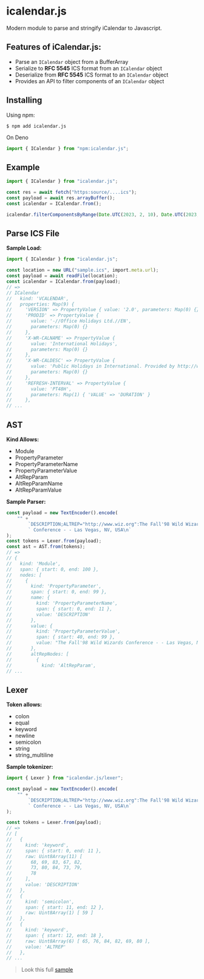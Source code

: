 # icalendar.js

Modern module to parse and stringify iCalendar to Javascript.

## Features of iCalendar.js:

-   Parse an `ICalendar` object from a BufferArray
-   Serialize to **RFC 5545** ICS format from an `ICalendar` object
-   Deserialize from **RFC 5545** ICS format to an `ICalendar` object
-   Provides an API to filter components of an `ICalendar` object

## Installing

Using npm:

```shell
$ npm add icalendar.js
```

On Deno

```ts
import { ICalendar } from "npm:icalendar.js";
```

## Example

```ts
import { ICalendar } from "icalendar.js";

const res = await fetch("https:source/....ics");
const payload = await res.arrayBuffer();
const icalendar = ICalendar.from();

icalendar.filterComponentsByRange(Date.UTC(2023, 2, 10), Date.UTC(2023, 2, 15));
```

## Parse ICS File

**Sample Load:**

```ts
import { ICalendar } from "icalendar.js";

const location = new URL("sample.ics", import.meta.url);
const payload = await readFile(location);
const icalendar = ICalendar.from(payload);
// =>
// ICalendar
//   kind: 'VCALENDAR',
//   properties: Map(9) {
//     'VERSION' => PropertyValue { value: '2.0', parameters: Map(0) {} },
//     'PRODID' => PropertyValue {
//       value: '-//Office Holidays Ltd.//EN',
//       parameters: Map(0) {}
//     },
//     'X-WR-CALNAME' => PropertyValue {
//       value: 'International Holidays',
//       parameters: Map(0) {}
//     },
//     'X-WR-CALDESC' => PropertyValue {
//       value: 'Public Holidays in International. Provided by http://www.officeholidays.com',
//       parameters: Map(0) {}
//     },
//     'REFRESH-INTERVAL' => PropertyValue {
//       value: 'PT48H',
//       parameters: Map(1) { 'VALUE' => 'DURATION' }
//     },
// ...
```

## AST

**Kind Allows:**

-   Module
-   PropertyParameter
-   PropertyParameterName
-   PropertyParameterValue
-   AltRepParam
-   AltRepParamName
-   AltRepParamValue

**Sample Parser:**

```ts
const payload = new TextEncoder().encode(
    "" +
        `DESCRIPTION;ALTREP="http://www.wiz.org":The Fall'98 Wild Wizards\n` +
        ` Conference - - Las Vegas, NV, USA\n`
);
const tokens = Lexer.from(payload);
const ast = AST.from(tokens);
// =>
// {
//   kind: 'Module',
//   span: { start: 0, end: 100 },
//   nodes: [
//     {
//       kind: 'PropertyParameter',
//       span: { start: 0, end: 99 },
//       name: {
//         kind: 'PropertyParameterName',
//         span: { start: 0, end: 11 },
//         value: 'DESCRIPTION'
//       },
//       value: {
//         kind: 'PropertyParameterValue',
//         span: { start: 40, end: 99 },
//         value: "The Fall'98 Wild Wizards Conference - - Las Vegas, NV, USA"
//       },
//       altRepNodes: [
//         {
//           kind: 'AltRepParam',
// ...
```

## Lexer

**Token allows:**

-   colon
-   equal
-   keyword
-   newline
-   semicolon
-   string
-   string_multiline

**Sample tokenizer:**

```ts
import { Lexer } from "icalendar.js/lexer";

const payload = new TextEncoder().encode(
    "" +
        `DESCRIPTION;ALTREP="http://www.wiz.org":The Fall'98 Wild Wizards\n` +
        ` Conference - - Las Vegas, NV, USA\n`
);

const tokens = Lexer.from(payload);
// =>
// [
//   {
//     kind: 'keyword',
//     span: { start: 0, end: 11 },
//     raw: Uint8Array(11) [
//       68, 69, 83, 67, 82,
//       73, 80, 84, 73, 79,
//       78
//     ],
//     value: 'DESCRIPTION'
//   },
//   {
//     kind: 'semicolon',
//     span: { start: 11, end: 12 },
//     raw: Uint8Array(1) [ 59 ]
//   },
//   {
//     kind: 'keyword',
//     span: { start: 12, end: 18 },
//     raw: Uint8Array(6) [ 65, 76, 84, 82, 69, 80 ],
//     value: 'ALTREP'
//   },
// ...
```

> Look this full
> [sample](https://codesandbox.io/p/sandbox/loving-snyder-r647mw?file=%2Fapp%2Fcalendar.ics&selection=%5B%7B%22endColumn%22%3A30%2C%22endLineNumber%22%3A9%2C%22startColumn%22%3A30%2C%22startLineNumber%22%3A9%7D%5D)
